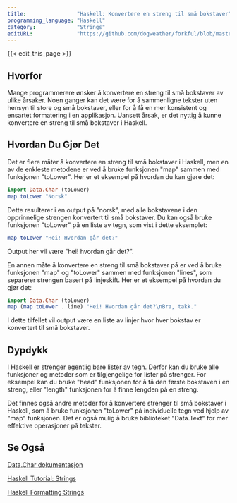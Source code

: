 ```yaml
---
title:                "Haskell: Konvertere en streng til små bokstaver"
programming_language: "Haskell"
category:             "Strings"
editURL:              "https://github.com/dogweather/forkful/blob/master/content/no/haskell/converting-a-string-to-lower-case.md"
---
```


{{< edit_this_page >}}

## Hvorfor

Mange programmerere ønsker å konvertere en streng til små bokstaver av ulike årsaker. Noen ganger kan det være for å sammenligne tekster uten hensyn til store og små bokstaver, eller for å få en mer konsistent og ensartet formatering i en applikasjon. Uansett årsak, er det nyttig å kunne konvertere en streng til små bokstaver i Haskell.

## Hvordan Du Gjør Det

Det er flere måter å konvertere en streng til små bokstaver i Haskell, men en av de enkleste metodene er ved å bruke funksjonen "map" sammen med funksjonen "toLower". Her er et eksempel på hvordan du kan gjøre det:

```Haskell
import Data.Char (toLower) 
map toLower "Norsk"
```

Dette resulterer i en output på "norsk", med alle bokstavene i den opprinnelige strengen konvertert til små bokstaver. Du kan også bruke funksjonen "toLower" på en liste av tegn, som vist i dette eksemplet:

```Haskell
map toLower "Hei! Hvordan går det?"
```

Output her vil være "hei! hvordan går det?".

En annen måte å konvertere en streng til små bokstaver på er ved å bruke funksjonen "map" og "toLower" sammen med funksjonen "lines", som separerer strengen basert på linjeskift. Her er et eksempel på hvordan du gjør det:

```Haskell
import Data.Char (toLower)
map (map toLower . line) "Hei! Hvordan går det?\nBra, takk."
```

I dette tilfellet vil output være en liste av linjer hvor hver bokstav er konvertert til små bokstaver.

## Dypdykk

I Haskell er strenger egentlig bare lister av tegn. Derfor kan du bruke alle funksjoner og metoder som er tilgjengelige for lister på strenger. For eksempel kan du bruke "head" funksjonen for å få den første bokstaven i en streng, eller "length" funksjonen for å finne lengden på en streng.

Det finnes også andre metoder for å konvertere strenger til små bokstaver i Haskell, som å bruke funksjonen "toLower" på individuelle tegn ved hjelp av "map" funksjonen. Det er også mulig å bruke biblioteket "Data.Text" for mer effektive operasjoner på tekster.

## Se Også

[Data.Char dokumentasjon](https://hackage.haskell.org/package/base-4.12.0.0/docs/Data-Char.html)

[Haskell Tutorial: Strings](https://www.haskell.org/tutorial/strings.html)

[Haskell Formatting Strings](https://stackoverflow.com/questions/3128517/haskell-formatting-strings)